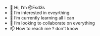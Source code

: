 - 👋 Hi, I’m @Esd3s
- 👀 I’m interested in eveyrthing
- 🌱 I’m currently learning all i can
- 💞️ I’m looking to collaborate on everything
- 📫 How to reach me ? don't know

<!---
Esd3s/Esd3s is a ✨ special ✨ repository because its `README.md` (this file) appears on your GitHub profile.
You can click the Preview link to take a look at your changes.
--->
